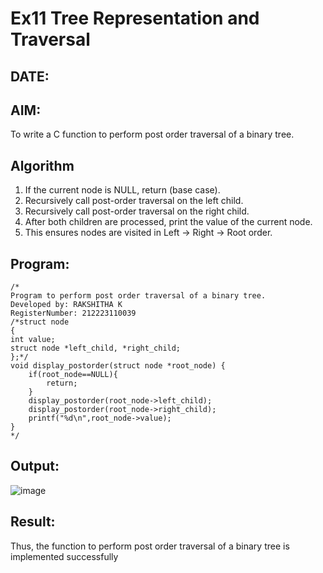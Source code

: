 # Ex11 Tree Representation and Traversal
## DATE:
## AIM:
To write a C function to perform post order traversal of a binary tree.

## Algorithm
1. If the current node is NULL, return (base case).
2. Recursively call post-order traversal on the left child.
3. Recursively call post-order traversal on the right child.
4. After both children are processed, print the value of the current node.
5. This ensures nodes are visited in Left → Right → Root order.
## Program:
~~~
/*
Program to perform post order traversal of a binary tree.
Developed by: RAKSHITHA K
RegisterNumber: 212223110039
/*struct node
{
int value;
struct node *left_child, *right_child;
};*/
void display_postorder(struct node *root_node) {
    if(root_node==NULL){
        return;
    }
    display_postorder(root_node->left_child);
    display_postorder(root_node->right_child);
    printf("%d\n",root_node->value);
}
*/
~~~

## Output:
![image](https://github.com/user-attachments/assets/fbd31ae4-946a-4162-9d2e-4e33d5c7d163)

## Result:
Thus, the function to perform post order traversal of a binary tree is implemented successfully
